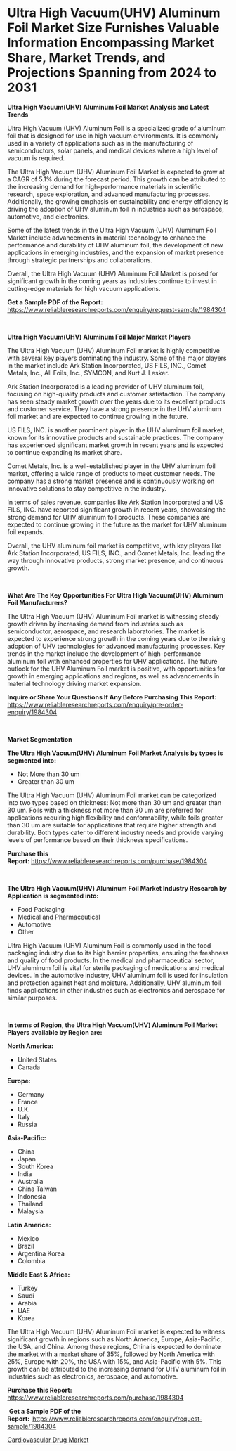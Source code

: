 <p><h1>Ultra High Vacuum(UHV) Aluminum Foil Market Size Furnishes Valuable Information Encompassing Market Share, Market Trends, and Projections Spanning from 2024 to 2031</h1></p><p><strong>Ultra High Vacuum(UHV) Aluminum Foil Market Analysis and Latest Trends</strong></p>
<p><p>Ultra High Vacuum (UHV) Aluminum Foil is a specialized grade of aluminum foil that is designed for use in high vacuum environments. It is commonly used in a variety of applications such as in the manufacturing of semiconductors, solar panels, and medical devices where a high level of vacuum is required.</p><p>The Ultra High Vacuum (UHV) Aluminum Foil Market is expected to grow at a CAGR of 5.1% during the forecast period. This growth can be attributed to the increasing demand for high-performance materials in scientific research, space exploration, and advanced manufacturing processes. Additionally, the growing emphasis on sustainability and energy efficiency is driving the adoption of UHV aluminum foil in industries such as aerospace, automotive, and electronics.</p><p>Some of the latest trends in the Ultra High Vacuum (UHV) Aluminum Foil Market include advancements in material technology to enhance the performance and durability of UHV aluminum foil, the development of new applications in emerging industries, and the expansion of market presence through strategic partnerships and collaborations.</p><p>Overall, the Ultra High Vacuum (UHV) Aluminum Foil Market is poised for significant growth in the coming years as industries continue to invest in cutting-edge materials for high vacuum applications.</p></p>
<p><strong>Get a Sample PDF of the Report:&nbsp;</strong> <a href="https://www.reliableresearchreports.com/enquiry/request-sample/1984304">https://www.reliableresearchreports.com/enquiry/request-sample/1984304</a></p>
<p>&nbsp;</p>
<p><strong>Ultra High Vacuum(UHV) Aluminum Foil Major Market Players</strong></p>
<p><p>The Ultra High Vacuum (UHV) Aluminum Foil market is highly competitive with several key players dominating the industry. Some of the major players in the market include Ark Station Incorporated, US FILS, INC., Comet Metals, Inc., All Foils, Inc., SYMCON, and Kurt J. Lesker.</p><p>Ark Station Incorporated is a leading provider of UHV aluminum foil, focusing on high-quality products and customer satisfaction. The company has seen steady market growth over the years due to its excellent products and customer service. They have a strong presence in the UHV aluminum foil market and are expected to continue growing in the future.</p><p>US FILS, INC. is another prominent player in the UHV aluminum foil market, known for its innovative products and sustainable practices. The company has experienced significant market growth in recent years and is expected to continue expanding its market share.</p><p>Comet Metals, Inc. is a well-established player in the UHV aluminum foil market, offering a wide range of products to meet customer needs. The company has a strong market presence and is continuously working on innovative solutions to stay competitive in the industry.</p><p>In terms of sales revenue, companies like Ark Station Incorporated and US FILS, INC. have reported significant growth in recent years, showcasing the strong demand for UHV aluminum foil products. These companies are expected to continue growing in the future as the market for UHV aluminum foil expands.</p><p>Overall, the UHV aluminum foil market is competitive, with key players like Ark Station Incorporated, US FILS, INC., and Comet Metals, Inc. leading the way through innovative products, strong market presence, and continuous growth.</p></p>
<p>&nbsp;</p>
<p><strong>What Are The Key Opportunities For Ultra High Vacuum(UHV) Aluminum Foil Manufacturers?</strong></p>
<p><p>The Ultra High Vacuum (UHV) Aluminum Foil market is witnessing steady growth driven by increasing demand from industries such as semiconductor, aerospace, and research laboratories. The market is expected to experience strong growth in the coming years due to the rising adoption of UHV technologies for advanced manufacturing processes. Key trends in the market include the development of high-performance aluminum foil with enhanced properties for UHV applications. The future outlook for the UHV Aluminum Foil market is positive, with opportunities for growth in emerging applications and regions, as well as advancements in material technology driving market expansion.</p></p>
<p><strong>Inquire or Share Your Questions If Any Before Purchasing This Report:</strong> <a href="https://www.reliableresearchreports.com/enquiry/pre-order-enquiry/1984304">https://www.reliableresearchreports.com/enquiry/pre-order-enquiry/1984304</a></p>
<p>&nbsp;</p>
<p><strong>Market Segmentation</strong></p>
<p><strong>The Ultra High Vacuum(UHV) Aluminum Foil Market Analysis by types is segmented into:</strong></p>
<p><ul><li>Not More than 30 um</li><li>Greater than 30 um</li></ul></p>
<p><p>The Ultra High Vacuum (UHV) Aluminum Foil market can be categorized into two types based on thickness: Not more than 30 um and greater than 30 um. Foils with a thickness not more than 30 um are preferred for applications requiring high flexibility and conformability, while foils greater than 30 um are suitable for applications that require higher strength and durability. Both types cater to different industry needs and provide varying levels of performance based on their thickness specifications.</p></p>
<p><strong>Purchase this Report:&nbsp;</strong><a href="https://www.reliableresearchreports.com/purchase/1984304">https://www.reliableresearchreports.com/purchase/1984304</a></p>
<p>&nbsp;</p>
<p><strong>The Ultra High Vacuum(UHV) Aluminum Foil Market Industry Research by Application is segmented into:</strong></p>
<p><ul><li>Food Packaging</li><li>Medical and Pharmaceutical</li><li>Automotive</li><li>Other</li></ul></p>
<p><p>Ultra High Vacuum (UHV) Aluminum Foil is commonly used in the food packaging industry due to its high barrier properties, ensuring the freshness and quality of food products. In the medical and pharmaceutical sector, UHV aluminum foil is vital for sterile packaging of medications and medical devices. In the automotive industry, UHV aluminum foil is used for insulation and protection against heat and moisture. Additionally, UHV aluminum foil finds applications in other industries such as electronics and aerospace for similar purposes.</p></p>
<p>&nbsp;</p>
<p><strong>In terms of Region, the Ultra High Vacuum(UHV) Aluminum Foil Market Players available by Region are:</strong></p>
<p>
    <p> <strong> North America: </strong>
        <ul>
            <li>United States</li>
            <li>Canada</li>
        </ul>
        </p> 
    <p> <strong> Europe: </strong>
        <ul>
            <li>Germany</li>
            <li>France</li>
            <li>U.K.</li>
            <li>Italy</li>
            <li>Russia</li>
        </ul>
        </p> 
    <p> <strong> Asia-Pacific: </strong>
        <ul>
            <li>China</li>
            <li>Japan</li>
            <li>South Korea</li>
            <li>India</li>
            <li>Australia</li>
            <li>China Taiwan</li>
            <li>Indonesia</li>
            <li>Thailand</li>
            <li>Malaysia</li>
        </ul>
        </p> 
    <p> <strong> Latin America: </strong>
        <ul>
            <li>Mexico</li>
            <li>Brazil</li>
            <li>Argentina Korea</li>
            <li>Colombia</li>
        </ul>
        </p> 
    <p> <strong> Middle East & Africa: </strong>
        <ul>
            <li>Turkey</li>
            <li>Saudi</li>
            <li>Arabia</li>
            <li>UAE</li>
            <li>Korea</li>
        </ul>
    </p>
    </p>
<p><p>The Ultra High Vacuum (UHV) Aluminum Foil market is expected to witness significant growth in regions such as North America, Europe, Asia-Pacific, the USA, and China. Among these regions, China is expected to dominate the market with a market share of 35%, followed by North America with 25%, Europe with 20%, the USA with 15%, and Asia-Pacific with 5%. This growth can be attributed to the increasing demand for UHV aluminum foil in industries such as electronics, aerospace, and automotive.</p></p>
<p><strong>Purchase this Report: </strong><a href="https://www.reliableresearchreports.com/purchase/1984304">https://www.reliableresearchreports.com/purchase/1984304</a></p>
<p>&nbsp;<strong>Get a Sample PDF of the Report:&nbsp;&nbsp;</strong><a href="https://www.reliableresearchreports.com/enquiry/request-sample/1984304">https://www.reliableresearchreports.com/enquiry/request-sample/1984304</a></p>
<p><strong></strong></p>
<p><p><a href="https://chivalrous-flock-a86.notion.site/Cardiovascular-Drug-Market-Size-Share-Trends-Analysis-Report-By-Application-Regional-Outlook-Co-63c54c6ccd5448a99a4f474c7128a82f">Cardiovascular Drug Market</a></p></p>